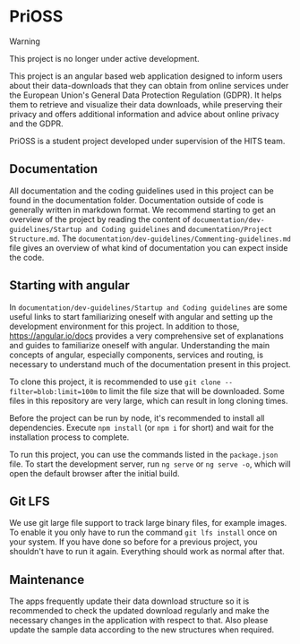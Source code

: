 # PriOSS

> [!WARNING]
> This project is no longer under active development.

This project is an angular based web application designed to inform users about their data-downloads that they can obtain from online services under the European Union's General Data Protection Regulation (GDPR). It helps them to retrieve and visualize their data downloads, while preserving their privacy and offers additional information and advice about online privacy and the GDPR.

PriOSS is a student project developed under supervision of the HITS team.

## Documentation

All documentation and the coding guidelines used in this project can be found in the documentation folder. Documentation outside of code is generally written in markdown format. We recommend starting to get an overview of the project by reading the content of ``documentation/dev-guidelines/Startup and Coding guidelines`` and ``documentation/Project Structure.md``. The ``documentation/dev-guidelines/Commenting-guidelines.md`` file gives an overview of what kind of documentation you can expect inside the code.

## Starting with angular

In ``documentation/dev-guidelines/Startup and Coding guidelines`` are some useful links to start familiarizing oneself with angular and setting up the development environment for this project. In addition to those, https://angular.io/docs provides a very comprehensive set of explanations and guides to familiarize oneself with angular. Understanding the main concepts of angular, especially components, services and routing, is necessary to understand much of the documentation present in this project.

To clone this project, it is recommended to use ``git clone --filter=blob:limit=100m`` to limit the file size that will be downloaded. Some files in this repository are very large, which can result in long cloning times.

Before the project can be run by node, it's recommended to install all dependencies. Execute ``npm install`` (or ``npm i`` for short) and wait for the installation process to complete.

To run this project, you can use the commands listed in the ``package.json`` file. To start the development server, run ``ng serve`` or ``ng serve -o``, which will open the default browser after the initial build.

## Git LFS

We use git large file support to track large binary files, for example images. To enable it you only have to run the command ``git lfs install`` once on your system. 
If you have done so before for a previous project, you shouldn't have to run it again. Everything should work as normal after that.

## Maintenance

The apps frequently update their data download structure so it is recommended to check the updated download regularly and make the necessary changes in the application with respect to that. Also please update the sample data according to the new structures when required. 
